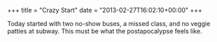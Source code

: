 +++
title = "Crazy Start"
date = "2013-02-27T16:02:10+00:00"
+++

Today started with two no-show buses, a missed class, and no veggie patties at subway. This must be what the postapocalypse feels like.
			